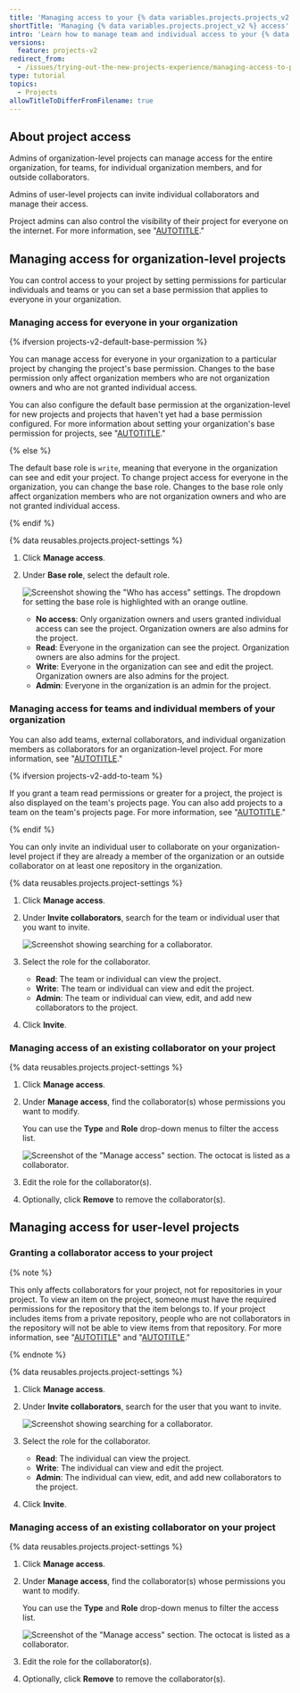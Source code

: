 ```yaml
---
title: 'Managing access to your {% data variables.projects.projects_v2 %}'
shortTitle: 'Managing {% data variables.projects.project_v2 %} access'
intro: 'Learn how to manage team and individual access to your {% data variables.projects.project_v2 %}.'
versions:
  feature: projects-v2
redirect_from:
  - /issues/trying-out-the-new-projects-experience/managing-access-to-projects
type: tutorial
topics:
  - Projects
allowTitleToDifferFromFilename: true
---
```



## About project access

Admins of organization-level projects can manage access for the entire organization, for teams, for individual organization members, and for outside collaborators. 

Admins of user-level projects can invite individual collaborators and manage their access.

Project admins can also control the visibility of their project for everyone on the internet. For more information, see "[AUTOTITLE](/issues/planning-and-tracking-with-projects/managing-your-project/managing-visibility-of-your-projects)."

## Managing access for organization-level projects

You can control access to your project by setting permissions for particular individuals and teams or you can set a base permission that applies to everyone in your organization.

### Managing access for everyone in your organization

{% ifversion projects-v2-default-base-permission %}

You can manage access for everyone in your organization to a particular project by changing the project's base permission. Changes to the base permission only affect organization members who are not organization owners and who are not granted individual access.

You can also configure the default base permission at the organization-level for new projects and projects that haven't yet had a base permission configured. For more information about setting your organization's base permission for projects, see "[AUTOTITLE](/organizations/managing-organization-settings/managing-base-permissions-for-projects)."

{% else %}

The default base role is `write`, meaning that everyone in the organization can see and edit your project. To change project access for everyone in the organization, you can change the base role. Changes to the base role only affect organization members who are not organization owners and who are not granted individual access.

{% endif %}

{% data reusables.projects.project-settings %}
1. Click **Manage access**.
2. Under **Base role**, select the default role.

   ![Screenshot showing the "Who has access" settings. The dropdown for setting the base role is highlighted with an orange outline.](/assets/images/help/projects-v2/base-role.png)
   
   - **No access**: Only organization owners and users granted individual access can see the project. Organization owners are also admins for the project.
   - **Read**: Everyone in the organization can see the project. Organization owners are also admins for the project.
   - **Write**: Everyone in the organization can see and edit the project. Organization owners are also admins for the project.
   - **Admin**: Everyone in the organization is an admin for the project.

### Managing access for teams and individual members of your organization

You can also add teams, external collaborators, and individual organization members as collaborators for an organization-level project. For more information, see "[AUTOTITLE](/organizations/organizing-members-into-teams/about-teams)."

{% ifversion projects-v2-add-to-team %}

If you grant a team read permissions or greater for a project, the project is also displayed on the team's projects page. You can also add projects to a team on the team's projects page. For more information, see "[AUTOTITLE](/issues/planning-and-tracking-with-projects/managing-your-project/adding-your-project-to-a-team)."  

{% endif %}

You can only invite an individual user to collaborate on your organization-level project if they are already a member of the organization or an outside collaborator on at least one repository in the organization.

{% data reusables.projects.project-settings %}
1. Click **Manage access**.
2. Under **Invite collaborators**, search for the team or individual user that you want to invite.

   ![Screenshot showing searching for a collaborator.](/assets/images/help/projects-v2/access-search.png)
   
3. Select the role for the collaborator.
   - **Read**: The team or individual can view the project.
   - **Write**: The team or individual can view and edit the project.
   - **Admin**: The team or individual can view, edit, and add new collaborators to the project.
4. Click **Invite**.

### Managing access of an existing collaborator on your project

{% data reusables.projects.project-settings %}
1. Click **Manage access**.
1. Under **Manage access**, find the collaborator(s) whose permissions you want to modify.

   You can use the **Type** and **Role** drop-down menus to filter the access list.
   
   ![Screenshot of the "Manage access" section. The octocat is listed as a collaborator.](/assets/images/help/projects-v2/access-find-member.png)

1. Edit the role for the collaborator(s).
1. Optionally, click **Remove** to remove the collaborator(s).

## Managing access for user-level projects

### Granting a collaborator access to your project

{% note %}

This only affects collaborators for your project, not for repositories in your project. To view an item on the project, someone must have the required permissions for the repository that the item belongs to. If your project includes items from a private repository, people who are not collaborators in the repository will not be able to view items from that repository. For more information, see "[AUTOTITLE](/repositories/managing-your-repositorys-settings-and-features/managing-repository-settings/setting-repository-visibility)" and "[AUTOTITLE](/repositories/managing-your-repositorys-settings-and-features/managing-repository-settings/managing-teams-and-people-with-access-to-your-repository)."

{% endnote %}

{% data reusables.projects.project-settings %}
1. Click **Manage access**.
2. Under **Invite collaborators**, search for the user that you want to invite.

   ![Screenshot showing searching for a collaborator.](/assets/images/help/projects-v2/access-search.png)
   
3. Select the role for the collaborator.
   - **Read**: The individual can view the project.
   - **Write**: The individual can view and edit the project.
   - **Admin**: The individual can view, edit, and add new collaborators to the project.
4. Click **Invite**.

### Managing access of an existing collaborator on your project

{% data reusables.projects.project-settings %}
1. Click **Manage access**.
1. Under **Manage access**, find the collaborator(s) whose permissions you want to modify.

   You can use the **Type** and **Role** drop-down menus to filter the access list.
   
   ![Screenshot of the "Manage access" section. The octocat is listed as a collaborator.](/assets/images/help/projects-v2/access-find-member.png)

1. Edit the role for the collaborator(s).
1. Optionally, click **Remove** to remove the collaborator(s).
